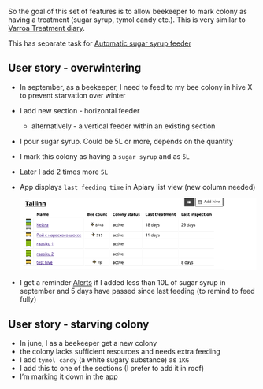 So the goal of this set of features is to allow beekeeper to mark colony as having a treatment (sugar syrup, tymol candy etc.). This is very similar to [Varroa Treatment diary](https://www.notion.so/Varroa-Treatment-diary-90030bfde0c749ce922d43a2d46c273a?pvs=21).

This has separate task for [Automatic sugar syrup feeder](https://www.notion.so/Automatic-sugar-syrup-feeder-76aed0471afd4f9fa41c10a6b557c451?pvs=21)

## User story - overwintering

- In september, as a beekeeper, I need to feed to my bee colony in hive X to prevent starvation over winter
    
- I add new section - horizontal feeder
    
    - alternatively - a vertical feeder within an existing section
- I pour sugar syrup. Could be 5L or more, depends on the quantity
    
- I mark this colony as having a `sugar syrup` and as `5L`
    
- Later I add 2 times more `5L`
    
- App displays `last feeding time` in Apiary list view (new column needed)
    
    ![](../../../img/Screenshot%202024-07-19%20at%2001.06.39.png)
    
- I get a reminder [Alerts](https://www.notion.so/Alerts-8b65dea8fc164a7f91b0a76fa0948189?pvs=21) if I added less than 10L of sugar syrup in september and 5 days have passed since last feeding (to remind to feed fully)
    

## User story - starving colony

- In june, I as a beekeeper get a new colony
- the colony lacks sufficient resources and needs extra feeding
- I add `tymol candy` (a white sugary substance) as `1KG`
- I add this to one of the sections (I prefer to add it in roof)
- I’m marking it down in the app